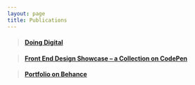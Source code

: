 ```yaml
---
layout: page
title: Publications
---
```

<script async src="//cdn.embedly.com/widgets/platform.js" charset="utf-8"></script>
<div class="background-buff-brightest rounded-border-6">
  <blockquote class="embedly-card">
    <h4>
      <a href="https://medium.com/doing-digital">
        Doing Digital
      </a>
    </h4>
  </blockquote>
</div>
<div class="background-buff-brightest rounded-border-6">
  <blockquote class="embedly-card">
    <h4>
      <a href="http://codepen.io/collection/DJGZQr/">
        Front End Design Showcase – a Collection on CodePen
      </a>
    </h4>
  </blockquote>
</div>
<div class="background-buff-brightest rounded-border-6">
  <blockquote class="embedly-card">
    <h4>
      <a href="https://www.behance.net/techgraphics">
        Portfolio on Behance
      </a>
    </h4>
  </blockquote>
</div>
